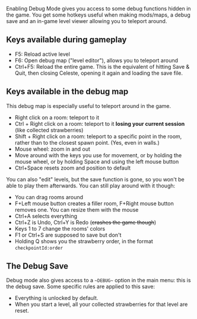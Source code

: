 Enabling Debug Mode gives you access to some debug functions hidden in the game. You get some hotkeys useful when making mods/maps, a debug save and an in-game level viewer allowing you to teleport around.

## Keys available during gameplay

* F5: Reload active level
* F6: Open debug map ("level editor"), allows you to teleport around
* Ctrl+F5: Reload the entire game. This is the equivalent of hitting Save & Quit, then closing Celeste, opening it again and loading the save file.

## Keys available in the debug map

This debug map is especially useful to teleport around in the game.

* Right click on a room: teleport to it
* Ctrl + Right click on a room: teleport to it **losing your current session** (like collected strawberries)
* Shift + Right click on a room: teleport to a specific point in the room, rather than to the closest spawn point. (Yes, even in walls.)
* Mouse wheel: zoom in and out
* Move around with the keys you use for movement, or by holding the mouse wheel, or by holding Space and using the left mouse button
* Ctrl+Space resets zoom and position to default

You can also "edit" levels, but the save function is gone, so you won't be able to play them afterwards. You can still play around with it though:
* You can drag rooms around
* F+Left mouse button creates a filler room, F+Right mouse button removes one. You can resize them with the mouse
* Ctrl+A selects everything
* Ctrl+Z is Undo, Ctrl+Y is Redo (~~crashes the game though~~)
* Keys 1 to 7 change the rooms' colors
* F1 or Ctrl+S are supposed to save but don't
* Holding Q shows you the strawberry order, in the format `checkpointId:order`

## The Debug Save

Debug mode also gives access to a `~DEBUG~` option in the main menu: this is the debug save. Some specific rules are applied to this save:

* Everything is unlocked by default.
* When you start a level, all your collected strawberries for that level are reset.